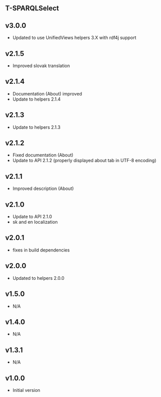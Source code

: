 T-SPARQLSelect
----------

v3.0.0
---
* Updated to use UnifiedViews helpers 3.X with rdf4j support

v2.1.5
---
* Improved slovak translation

v2.1.4
---
* Documentation (About) improved
* Update to helpers 2.1.4

v2.1.3
---
* Update to helpers 2.1.3

v2.1.2
---
* Fixed documentation (About)
* Update to API 2.1.2 (properly displayed about tab in UTF-8 encoding)

v2.1.1
---
* Improved description (About)

v2.1.0
---
* Update to API 2.1.0
* sk and en localization

v2.0.1
---
* fixes in build dependencies

v2.0.0
---
* Updated to helpers 2.0.0

v1.5.0
---
* N/A 

v1.4.0
---
* N/A 

v1.3.1
---
* N/A 

v1.0.0
---
* Initial version


